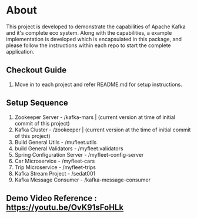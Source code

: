 # About

This project is developed to demonstrate the capabilities of Apache Kafka and it's  complete eco system. Along with the capabilities, a example implementation is developed which is encapsulated in this package, and please follow the instructions within each repo to start the complete application.

## Checkout Guide ##
1. Move in to each project and refer README.md for setup instructions.

## Setup Sequence

1. Zookeeper Server - /kafka-mars | (current version at time of initial commit of this project)
2. Kafka Cluster - /zookeeper | (current version at the time of initial commit of this project)
3. Build General Utils - /mufleet.utils
4. build General Validators - /myfleet.validators
5. Spring Configuration Server - /myfleet-config-server
6. Car Microservice - /myfleet-cars
7. Trip Microservice - /myfleet-trips
8. Kafka Stream Project - /sedat001
9. Kafka Message Consumer - /kafka-message-consumer

## Demo Video Reference : https://youtu.be/OvK91sFoHLk ##

